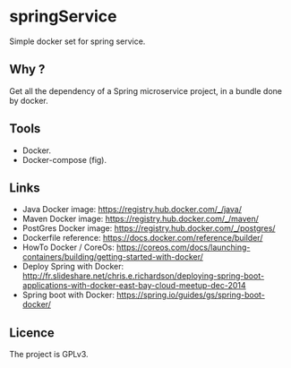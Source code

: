 springService
=============

Simple docker set for spring service.

## Why ?
Get all the dependency of a Spring microservice project,
in a bundle done by docker.

## Tools
* Docker.
* Docker-compose (fig).

## Links
* Java Docker image: https://registry.hub.docker.com/_/java/
* Maven Docker image: https://registry.hub.docker.com/_/maven/
* PostGres Docker image: https://registry.hub.docker.com/_/postgres/
* Dockerfile reference: https://docs.docker.com/reference/builder/
* HowTo Docker / CoreOs:
https://coreos.com/docs/launching-containers/building/getting-started-with-docker/
* Deploy Spring with Docker:
http://fr.slideshare.net/chris.e.richardson/deploying-spring-boot-applications-with-docker-east-bay-cloud-meetup-dec-2014
* Spring boot with Docker: https://spring.io/guides/gs/spring-boot-docker/

## Licence
The project is GPLv3.
